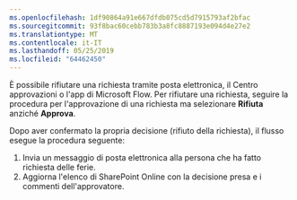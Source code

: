```yaml
---
ms.openlocfilehash: 1df90864a91e667dfdb075cd5d7915793af2bfac
ms.sourcegitcommit: 93f8bac60cebb783b3a8fc8887193e094d4e27e2
ms.translationtype: MT
ms.contentlocale: it-IT
ms.lasthandoff: 05/25/2019
ms.locfileid: "64462450"
---
```

È possibile rifiutare una richiesta tramite posta elettronica, il Centro approvazioni o l'app di Microsoft Flow. Per rifiutare una richiesta, seguire la procedura per l'approvazione di una richiesta ma selezionare **Rifiuta** anziché **Approva**.

Dopo aver confermato la propria decisione (rifiuto della richiesta), il flusso esegue la procedura seguente:

1. Invia un messaggio di posta elettronica alla persona che ha fatto richiesta delle ferie.
2. Aggiorna l'elenco di SharePoint Online con la decisione presa e i commenti dell'approvatore.

